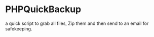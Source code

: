 # PHPQuickBackup
a quick script to grab all files, Zip them and then send to an email for safekeeping. 
